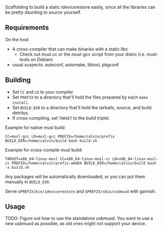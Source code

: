 Scaffolding to build a static idevicerestore easily, since all the libraries
can be pretty daunting to source yourself.

## Requirements

On the host

* A cross-compiler that can make binaries with a static libc
  * Check out musl.cc or the musl-gcc script from your distro (i.e. musl-tools on Debian)
* usual suspects: autoconf, automake, libtool, pkgconf

## Building

* Set `CC` and `LD` to your compiler
* Set `PREFIX` to a directory that'll hold the files prepared by each `make install`.
* Set `BUILD_DIR` to a directory that'll hold the tarballs, source, and build detritus.
* If cross-compiling, set `TARGET` to the build triplet.

Example for native musl build:

```shell
CC=musl-gcc LD=musl-gcc PREFIX=/home/calvin/prefix BUILD_DIR=/home/calvin/build bash build.sh
```

Example for cross-compile musl build:

```shell
TARGET=x86_64-linux-musl CC=x86_64-linux-musl-cc LD=x86_64-linux-musl-cc PREFIX=/home/calvin/prefix-amd64 BUILD_DIR=/home/calvin/build bash -x build.sh
```

Any packages will be automatically downloaded, or you can put them manually in `BUILD_DIR`.

Serve `$PREFIX/bin/idevicerestore` and `$PREFIX/sbin/usbmuxd` with garnish.

## Usage

TODO: Figure out how to use the standalone usbmuxd. You want to use a new
usbmuxd as possible, as old ones might not support your device.
